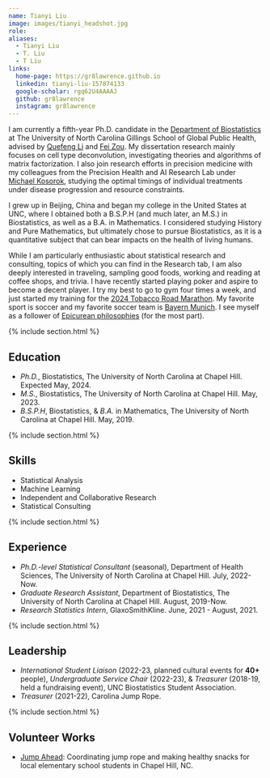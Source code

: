 ```yaml
---
name: Tianyi Liu
image: images/tianyi_headshot.jpg
role:
aliases:
  - Tianyi Liu
  - T. Liu
  - T Liu
links:
  home-page: https://gr8lawrence.github.io
  linkedin: tianyi-liu-157874133
  google-scholar: rgq62U4AAAAJ
  github: gr8lawrence
  instagram: gr8lawrence
---
```


I am currently a fifth-year Ph.D. candidate in the [Department of Biostatistics](https://sph.unc.edu/bios/biostatistics/) at The University of North Carolina Gillings School of Global Public Health, advised by [Quefeng Li](http://www.bios.unc.edu/~quefeng/) and [Fei Zou](https://sph.unc.edu/adv_profile/fei-zou-phd/). My dissertation research mainly focuses on cell type deconvolution, investigating theories and algorithms of matrix factorization. I also join research efforts in precision medicine with my colleagues from the Precision Health and AI Research Lab under [Michael Kosorok](https://tarheels.live/kosoroklab/), studying the optimal timings of individual treatments under disease progression and resource constraints.

I grew up in Beijing, China and began my college in the United States at UNC, where I obtained both a B.S.P.H (and much later, an M.S.) in Biostatistics, as well as a B.A. in Mathematics. I considered studying History and Pure Mathematics, but ultimately chose to pursue Biostatistics, as it is a quantitative subject that can bear impacts on the health of living humans.

While I am particularly enthusiastic about statistical research and consulting, topics of which you can find in the Research tab, I am also deeply interested in traveling, sampling good foods, working and reading at coffee shops, and trivia. I have recently started playing poker and aspire to become a decent player. I try my best to go to gym four times a week, and just started my training for the [2024 Tobacco Road Marathon](https://tobaccoroadmarathon.com/). My favorite sport is soccer and my favorite soccer team is [Bayern Munich](https://en.wikipedia.org/wiki/FC_Bayern_Munich). I see myself as a follower of [Epicurean philosophies](https://plato.stanford.edu/entries/epicurus/) (for the most part).

{% include section.html %}

## Education

* *Ph.D.*, Biostatistics, The University of North Carolina at Chapel Hill. Expected May, 2024.
* *M.S.*, Biostatistics, The University of North Carolina at Chapel Hill. May, 2023.
* *B.S.P.H*, Biostatistics, & *B.A.* in Mathematics, The University of North Carolina at Chapel Hill. May, 2019.

{% include section.html %}
## Skills

* Statistical Analysis
* Machine Learning
* Independent and Collaborative Research
* Statistical Consulting

{% include section.html %}
## Experience

* *Ph.D.-level Statistical Consultant* (seasonal), Department of Health Sciences, The University of North Carolina at Chapel Hill. July, 2022-Now.
* *Graduate Research Assistant*, Department of Biostatistics, The University of North Carolina at Chapel Hill. August, 2019-Now.
* *Research Statistics Intern*, GlaxoSmithKline. June, 2021 - August, 2021.

{% include section.html %}
## Leadership

* *International Student Liaison* (2022-23, planned cultural events for **40+** people), *Undergraduate Service Chair* (2022-23), & *Treasurer* (2018-19, held a fundraising event), UNC Biostatistics Student Association.
* *Treasurer* (2021-22), Carolina Jump Rope.


{% include section.html %}
## Volunteer Works
* [Jump Ahead](https://www.linkedin.com/company/jump-ahead/): Coordinating jump rope and making healthy snacks for local elementary school students in Chapel Hill, NC.

